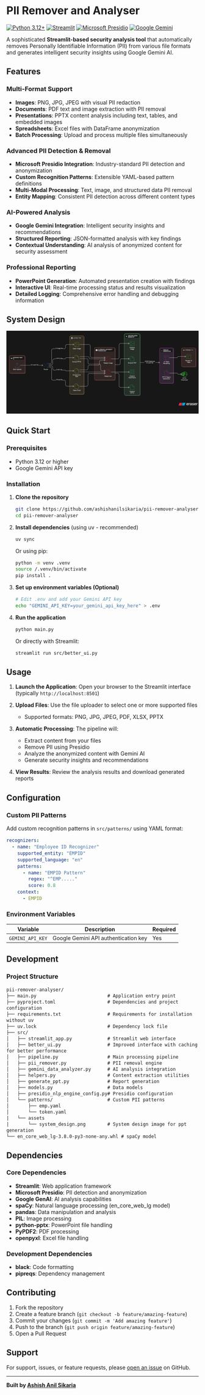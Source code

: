 # PII Remover and Analyser

[![Python 3.12+](https://img.shields.io/badge/python-3.12+-blue.svg)](https://www.python.org/downloads/)
[![Streamlit](https://img.shields.io/badge/Streamlit-FF4B4B?logo=streamlit&logoColor=white)](https://streamlit.io/)
[![Microsoft Presidio](https://img.shields.io/badge/Microsoft-Presidio-blue)](https://microsoft.github.io/presidio/)
[![Google Gemini](https://img.shields.io/badge/Google-Gemini-4285F4)](https://ai.google.dev/)

A sophisticated **Streamlit-based security analysis tool** that automatically removes Personally Identifiable Information (PII) from various file formats and generates intelligent security insights using Google Gemini AI.

## Features

### Multi-Format Support
- **Images**: PNG, JPG, JPEG with visual PII redaction
- **Documents**: PDF text and image extraction with PII removal
- **Presentations**: PPTX content analysis including text, tables, and embedded images
- **Spreadsheets**: Excel files with DataFrame anonymization
- **Batch Processing**: Upload and process multiple files simultaneously

### Advanced PII Detection & Removal
- **Microsoft Presidio Integration**: Industry-standard PII detection and anonymization
- **Custom Recognition Patterns**: Extensible YAML-based pattern definitions
- **Multi-Modal Processing**: Text, image, and structured data PII removal
- **Entity Mapping**: Consistent PII detection across different content types

### AI-Powered Analysis
- **Google Gemini Integration**: Intelligent security insights and recommendations
- **Structured Reporting**: JSON-formatted analysis with key findings
- **Contextual Understanding**: AI analysis of anonymized content for security assessment

### Professional Reporting
- **PowerPoint Generation**: Automated presentation creation with findings
- **Interactive UI**: Real-time processing status and results visualization
- **Detailed Logging**: Comprehensive error handling and debugging information

## System Design

![Simple flow of file](./public/system_design.png "Flow")

## Quick Start

### Prerequisites
- Python 3.12 or higher
- Google Gemini API key

### Installation

1. **Clone the repository**
   ```bash
   git clone https://github.com/ashishanilsikaria/pii-remover-analyser.git
   cd pii-remover-analyser
   ```

2. **Install dependencies** (using uv - recommended)
   ```bash
   uv sync
   ```
   
   Or using pip:
   ```bash
   python -m venv .venv
   source /.venv/bin/activate
   pip install .
   ```

3. **Set up environment variables (Optional)**
   ```bash
   # Edit .env and add your Gemini API key
   echo "GEMINI_API_KEY=your_gemini_api_key_here" > .env
   ```

4. **Run the application**
   ```bash
   python main.py
   ```
   
   Or directly with Streamlit:
   ```bash
   streamlit run src/better_ui.py
   ```

## Usage

1. **Launch the Application**: Open your browser to the Streamlit interface (typically `http://localhost:8501`)

2. **Upload Files**: Use the file uploader to select one or more supported files
   - Supported formats: PNG, JPG, JPEG, PDF, XLSX, PPTX

3. **Automatic Processing**: The pipeline will:
   - Extract content from your files
   - Remove PII using Presidio
   - Analyze the anonymized content with Gemini AI
   - Generate security insights and recommendations

4. **View Results**: Review the analysis results and download generated reports

## Configuration

### Custom PII Patterns

Add custom recognition patterns in `src/patterns/` using YAML format:

```yaml
recognizers:
  - name: "Employee ID Recognizer"
    supported_entity: "EMPID"
    supported_language: "en"
    patterns:
      - name: "EMPID Pattern"
        regex: "^EMP....."
        score: 0.8
    context:
      - EMPID
```

### Environment Variables

| Variable         | Description                          | Required |
| ---------------- | ------------------------------------ | -------- |
| `GEMINI_API_KEY` | Google Gemini API authentication key | Yes      |

## Development

### Project Structure
```
pii-remover-analyser/
├── main.py                          # Application entry point
├── pyproject.toml                   # Dependencies and project configuration
├── requirements.txt                 # Requirements for installation without uv
├── uv.lock                          # Dependency lock file
├── src/
│   ├── streamlit_app.py             # Streamlit web interface
│   ├── better_ui.py                 # Improved interface with caching for better performance
│   ├── pipeline.py                  # Main processing pipeline
│   ├── pii_remover.py               # PII removal engine
│   ├── gemini_data_analyzer.py      # AI analysis integration
│   ├── helpers.py                   # Content extraction utilities
│   ├── generate_ppt.py              # Report generation
│   ├── models.py                    # Data models
│   ├── presidio_nlp_engine_config.py# Presidio configuration
│   └── patterns/                    # Custom PII patterns
│       ├── emp.yaml
│       └── token.yaml
|   └── assets
|       └── system_design.png        # System design image for ppt generation
└── en_core_web_lg-3.8.0-py3-none-any.whl # spaCy model 
```

## Dependencies

### Core Dependencies
- **Streamlit**: Web application framework
- **Microsoft Presidio**: PII detection and anonymization
- **Google GenAI**: AI analysis capabilities
- **spaCy**: Natural language processing (en_core_web_lg model)
- **pandas**: Data manipulation and analysis
- **PIL**: Image processing
- **python-pptx**: PowerPoint file handling
- **PyPDF2**: PDF processing
- **openpyxl**: Excel file handling

### Development Dependencies
- **black**: Code formatting
- **pipreqs**: Dependency management

## Contributing

1. Fork the repository
2. Create a feature branch (`git checkout -b feature/amazing-feature`)
3. Commit your changes (`git commit -m 'Add amazing feature'`)
4. Push to the branch (`git push origin feature/amazing-feature`)
5. Open a Pull Request

##  Support

For support, issues, or feature requests, please [open an issue](https://github.com/ashishanilsikaria/pii-remover-analyser/issues) on GitHub.

---

**Built by [Ashish Anil Sikaria](https://github.com/ashishanilsikaria)**